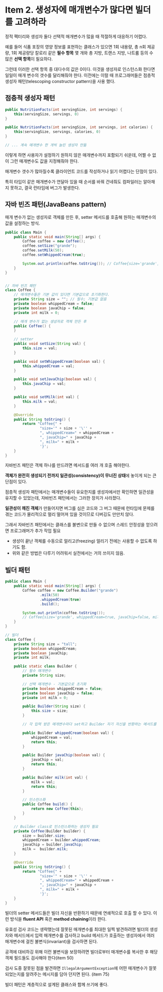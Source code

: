 # Item 2. 생성자에 매개변수가 많다면 빌더를 고려하라



정적 팩터리와 생성자 둘다  선택적 매개변수가 많을 때 적절하게 대응하기 어렵다.

예를 들어 식품 포장의 영양 정보를 표현하는 클래스가 있으면 1회 내용량, 총 n회 제공량, 1회 제공량당 칼로리 같은 **필수 항목** 몇 개와 총 지방, 트랜스 지방, 나트륨 등의 수 많은 **선택 항목**이 필요하다.

그런데 이러한 선택 항목 중 대다수의 값은 0이다. 이것을 생성자로 인스턴스화 한다면 일일이 매개 변수의 갯수를 달리해줘야 한다. 이전에는 이럴 때 프로그래머들은 점층적 생성자 패턴(telescoping constructor pattern)을 사용 했다.



## 점층적 생성자 패턴

```java
public NutritionFacts(int servingSize, int servings) {
	this(servingSize, servings, 0)
}

public NutritionFacts(int servingSize, int servings, int calories) {
	this(servingSize, servings, calories, 0)
}

// ... 계속 매개변수 한 개씩 늘린 생성자 만듦
```



이렇게 하면 사용자가 설정하기 원하지 않은 매개변수까지 포함되기 쉬운데, 어쩔 수 없이 그런 매개변수도 값을 지정해줘야 한다.



매개변수 갯수가 많아질수록 클라이언트 코드를 작성하거나 읽기 어렵다는 단점이 있다.

특히 타입이 같은 매개변수가 연달아 있을 때 순서를 바꿔 건네줘도 컴파일러는 알아채지 못하고, 결국 런타임에 버그가 발생한다.



## 자바 빈즈  패턴(JavaBeans  pattern)

매개 변수가 없는 생성자로 객체를 만든 후, setter 메서드를 호출해 원하는 매개변수의 값을 설정하는 방식.

```java
public class Main {
    public static void main(String[] args) {
        Coffee coffee = new Coffee();
        coffee.setSize("grande");
        coffee.setMilk(50);
        coffee.setWhippedCream(true);

        System.out.println(coffee.toString()); // Coffee{size='grande', whippedCream=true, javaChip=false, milk=50}
    }
}


// 자바 빈즈 패턴
class Coffee {
    // 매개변수들은 기본 값이 있다면 기본값으로 초기화한다.
    private String size = ""; // 필수; 기본값 없음
    private boolean whippedCream = false;
    private boolean javaChip = false;
    private int milk = 0;

    // 매개 변수가 없는 생성자로 객체 만든 후
    public Coffee() {
    }

    // setter
    public void setSize(String val) {
        this.size = val;
    }

    public void setWhippedCream(boolean val) {
        this.whippedCream = val;
    }

    public void setJavaChip(boolean val) {
        this.javaChip = val;
    }

    public void setMilk(int val) {
        this.milk = val;
    }

    @Override
    public String toString() {
        return "Coffee{" +
                "size='" + size + '\'' +
                ", whippedCream=" + whippedCream +
                ", javaChip=" + javaChip +
                ", milk=" + milk +
                '}';
    }
}
```



자바빈즈  패턴은 객체 하나를 만드려면 메서드를 여러 개 호출 해야한다.

**객체가 완전히 생성되기 전까지 일관성(consistency)이 무너진 상태**에 놓이게 되는 큰 단점이 있다.

점층적 생성자 패턴에서는 매개변수들이 유요한지를 생성자에서만 확인하면 일관성을 유지할 수 있었는데, 자바빈즈 패턴에서는 그러한 장치가 사라졌다.

**일관성이 깨진 객체**가 만들어지면 버그를 심은 코드와 그 버그 때문에 런타임에 문제를 겪는 코드가 물리적으로 멀리 떨어져 있을 것이므로 디버깅도 만만치 않다.

그래서 자바빈즈 패턴에서는 클래스를 불변으로 만들 수 없으며 스레드 안정성을 얻으려면 프로그래머가 추가 작업 필요

- 생성이 끝난 객체를 수동으로 얼리고(freezing) 얼리기 전에는 사용할 수 없도록 하기도 함.
- 위와 같은 방법은 다루기 어려워서 실전에서는 거의 쓰이지 않음.



## 빌더 패턴

```java
public class Main {
    public static void main(String[] args) {
        Coffee coffee = new Coffee.Builder("grande")
                .milk(50)
                .whippedCream(true)
                .build();

        System.out.println(coffee.toString());
        // Coffee{size='grande', whippedCream=true, javaChip=false, milk=50}
    }
}

// 빌더
class Coffee {
    private String size = "tall";
    private boolean whippedCream;
    private boolean javaChip;
    private int milk;

    public static class Builder {
        // 필수 매개변수
        private String size;

        // 선택 매개변수 - 기본값으로 초기화
        private boolean whippedCream = false;
        private boolean javaChip = false;
        private int milk = 0;

        public Builder(String size) {
            this.size = size;
        }

        // 각 입력 받은 매개변수마다 set하고 Builder 자기 자신을 반환하는 메서드를 만들어주면 된다.

        public Builder whippedCream(boolean val) {
            whippedCream = val;
            return this;
        }

        public Builder javaChip(boolean val) {
            javaChip = val;
            return this;
        }

        public Builder milk(int val) {
            milk = val;
            return this;
        }

        // 인스턴스화
        public Coffee build() {
            return new Coffee(this);
        }
    }

    // Builder class로 인스턴스화하는 생성자 필요
    private Coffee(Builder builder) {
        size = builder.size;
        whippedCream = builder.whippedCream;
        javaChip = builder.javaChip;
        milk =  builder.milk;
    }

    @Override
    public String toString() {
        return "Coffee{" +
                "size='" + size + '\'' +
                ", whippedCream=" + whippedCream +
                ", javaChip=" + javaChip +
                ", milk=" + milk +
                '}';
    }
}
```



빌더의 setter 메서드들은 빌더 자신을 반환하기 때문에 연쇄적으로 호출 할 수 있다. 이런 방식을 **fluent API**  혹은 **method chaining**이라 한다.

유효성 검사 코드는 생략했는데 잘못된 매개변수를 최대한 일찍 발견하려면 빌더의 생성자와 메서드에서 입력 매개변수를 검사하고 build 메서드가 호출하는 생성자에서 여러 매개변수에 걸친 불변식(invariant)을 검사하면 된다.

공격에 대비하깅 위해 이런 불변식을 보장하려면 빌더로부터 매개변수를 복사한 후 해당 객체 필드들도 검사해야 한다(item 50)

검사 도중 잘못된 점을 발견하면 `IllegalArgumentException`에 어떤 매개변수가 잘못되었는지를 알려주는 메시지를 담아 던지면 된다. (item 75)

빌더 패턴은 계층적으로 설계된 클래스와 함께 쓰기에 좋다.